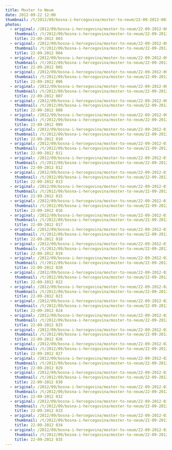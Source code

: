 ```yaml
---
title: Moster to Neum
date: 2012-09-22 12:00
thumbnail: /t/2012/09/bosna-i-hercegovina/moster-to-neum/22-09-2012-003.jpg
photos:
  - original: /2012/09/bosna-i-hercegovina/moster-to-neum/22-09-2012-003.jpg
    thumbnail: /t/2012/09/bosna-i-hercegovina/moster-to-neum/22-09-2012-003.jpg
    title: 22-09-2012 003
  - original: /2012/09/bosna-i-hercegovina/moster-to-neum/22-09-2012-004.jpg
    thumbnail: /t/2012/09/bosna-i-hercegovina/moster-to-neum/22-09-2012-004.jpg
    title: 22-09-2012 004
  - original: /2012/09/bosna-i-hercegovina/moster-to-neum/22-09-2012-005.jpg
    thumbnail: /t/2012/09/bosna-i-hercegovina/moster-to-neum/22-09-2012-005.jpg
    title: 22-09-2012 005
  - original: /2012/09/bosna-i-hercegovina/moster-to-neum/22-09-2012-006.jpg
    thumbnail: /t/2012/09/bosna-i-hercegovina/moster-to-neum/22-09-2012-006.jpg
    title: 22-09-2012 006
  - original: /2012/09/bosna-i-hercegovina/moster-to-neum/22-09-2012-007.jpg
    thumbnail: /t/2012/09/bosna-i-hercegovina/moster-to-neum/22-09-2012-007.jpg
    title: 22-09-2012 007
  - original: /2012/09/bosna-i-hercegovina/moster-to-neum/22-09-2012-008.jpg
    thumbnail: /t/2012/09/bosna-i-hercegovina/moster-to-neum/22-09-2012-008.jpg
    title: 22-09-2012 008
  - original: /2012/09/bosna-i-hercegovina/moster-to-neum/22-09-2012-009.jpg
    thumbnail: /t/2012/09/bosna-i-hercegovina/moster-to-neum/22-09-2012-009.jpg
    title: 22-09-2012 009
  - original: /2012/09/bosna-i-hercegovina/moster-to-neum/22-09-2012-010.jpg
    thumbnail: /t/2012/09/bosna-i-hercegovina/moster-to-neum/22-09-2012-010.jpg
    title: 22-09-2012 010
  - original: /2012/09/bosna-i-hercegovina/moster-to-neum/22-09-2012-011.jpg
    thumbnail: /t/2012/09/bosna-i-hercegovina/moster-to-neum/22-09-2012-011.jpg
    title: 22-09-2012 011
  - original: /2012/09/bosna-i-hercegovina/moster-to-neum/22-09-2012-012.jpg
    thumbnail: /t/2012/09/bosna-i-hercegovina/moster-to-neum/22-09-2012-012.jpg
    title: 22-09-2012 012
  - original: /2012/09/bosna-i-hercegovina/moster-to-neum/22-09-2012-013.jpg
    thumbnail: /t/2012/09/bosna-i-hercegovina/moster-to-neum/22-09-2012-013.jpg
    title: 22-09-2012 013
  - original: /2012/09/bosna-i-hercegovina/moster-to-neum/22-09-2012-015.jpg
    thumbnail: /t/2012/09/bosna-i-hercegovina/moster-to-neum/22-09-2012-015.jpg
    title: 22-09-2012 015
  - original: /2012/09/bosna-i-hercegovina/moster-to-neum/22-09-2012-016.jpg
    thumbnail: /t/2012/09/bosna-i-hercegovina/moster-to-neum/22-09-2012-016.jpg
    title: 22-09-2012 016
  - original: /2012/09/bosna-i-hercegovina/moster-to-neum/22-09-2012-017.jpg
    thumbnail: /t/2012/09/bosna-i-hercegovina/moster-to-neum/22-09-2012-017.jpg
    title: 22-09-2012 017
  - original: /2012/09/bosna-i-hercegovina/moster-to-neum/22-09-2012-018.jpg
    thumbnail: /t/2012/09/bosna-i-hercegovina/moster-to-neum/22-09-2012-018.jpg
    title: 22-09-2012 018
  - original: /2012/09/bosna-i-hercegovina/moster-to-neum/22-09-2012-019.jpg
    thumbnail: /t/2012/09/bosna-i-hercegovina/moster-to-neum/22-09-2012-019.jpg
    title: 22-09-2012 019
  - original: /2012/09/bosna-i-hercegovina/moster-to-neum/22-09-2012-020.jpg
    thumbnail: /t/2012/09/bosna-i-hercegovina/moster-to-neum/22-09-2012-020.jpg
    title: 22-09-2012 020
  - original: /2012/09/bosna-i-hercegovina/moster-to-neum/22-09-2012-022.jpg
    thumbnail: /t/2012/09/bosna-i-hercegovina/moster-to-neum/22-09-2012-022.jpg
    title: 22-09-2012 022
  - original: /2012/09/bosna-i-hercegovina/moster-to-neum/22-09-2012-023.jpg
    thumbnail: /t/2012/09/bosna-i-hercegovina/moster-to-neum/22-09-2012-023.jpg
    title: 22-09-2012 023
  - original: /2012/09/bosna-i-hercegovina/moster-to-neum/22-09-2012-024.jpg
    thumbnail: /t/2012/09/bosna-i-hercegovina/moster-to-neum/22-09-2012-024.jpg
    title: 22-09-2012 024
  - original: /2012/09/bosna-i-hercegovina/moster-to-neum/22-09-2012-025.jpg
    thumbnail: /t/2012/09/bosna-i-hercegovina/moster-to-neum/22-09-2012-025.jpg
    title: 22-09-2012 025
  - original: /2012/09/bosna-i-hercegovina/moster-to-neum/22-09-2012-026.jpg
    thumbnail: /t/2012/09/bosna-i-hercegovina/moster-to-neum/22-09-2012-026.jpg
    title: 22-09-2012 026
  - original: /2012/09/bosna-i-hercegovina/moster-to-neum/22-09-2012-027.jpg
    thumbnail: /t/2012/09/bosna-i-hercegovina/moster-to-neum/22-09-2012-027.jpg
    title: 22-09-2012 027
  - original: /2012/09/bosna-i-hercegovina/moster-to-neum/22-09-2012-029.jpg
    thumbnail: /t/2012/09/bosna-i-hercegovina/moster-to-neum/22-09-2012-029.jpg
    title: 22-09-2012 029
  - original: /2012/09/bosna-i-hercegovina/moster-to-neum/22-09-2012-030.jpg
    thumbnail: /t/2012/09/bosna-i-hercegovina/moster-to-neum/22-09-2012-030.jpg
    title: 22-09-2012 030
  - original: /2012/09/bosna-i-hercegovina/moster-to-neum/22-09-2012-032.jpg
    thumbnail: /t/2012/09/bosna-i-hercegovina/moster-to-neum/22-09-2012-032.jpg
    title: 22-09-2012 032
  - original: /2012/09/bosna-i-hercegovina/moster-to-neum/22-09-2012-033.jpg
    thumbnail: /t/2012/09/bosna-i-hercegovina/moster-to-neum/22-09-2012-033.jpg
    title: 22-09-2012 033
  - original: /2012/09/bosna-i-hercegovina/moster-to-neum/22-09-2012-034.jpg
    thumbnail: /t/2012/09/bosna-i-hercegovina/moster-to-neum/22-09-2012-034.jpg
    title: 22-09-2012 034
  - original: /2012/09/bosna-i-hercegovina/moster-to-neum/22-09-2012-035.jpg
    thumbnail: /t/2012/09/bosna-i-hercegovina/moster-to-neum/22-09-2012-035.jpg
    title: 22-09-2012 035
---
```

